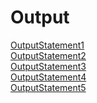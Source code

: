 # Output
[OutputStatement1](https://github.com/akhifasheik/AdvancedJava/blob/main/JSP7a-cookiemanagement/cookiemngt1.png)<br>
[OutputStatement2](https://github.com/akhifasheik/AdvancedJava/blob/main/JSP7a-cookiemanagement/cookiemngt2.png)<br>
[OutputStatement3](https://github.com/akhifasheik/AdvancedJava/blob/main/JSP7a-cookiemanagement/cookiemngt3.png)<br>
[OutputStatement4](https://github.com/akhifasheik/AdvancedJava/blob/main/JSP7a-cookiemanagement/cookiemngt4.png)<br>
[OutputStatement5](https://github.com/akhifasheik/AdvancedJava/blob/main/JSP7a-cookiemanagement/cookiemngt5.png)<br>

